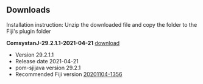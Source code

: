 ## Downloads
Installation instruction: Unzip the downloaded file and copy the folder to the Fiji's plugin folder

**ComsystanJ-29.2.1.1-2021-04-21** [download](files/ComsystanJ-29.2.1.1-2021-04-21.zip) 
- Version 29.2.1.1
- Release date 2021-04-21
- pom-sjijava version 29.2.1
- Recommended Fiji version [20201104-1356](https://downloads.imagej.net/fiji/archive/20201104-1356/)
